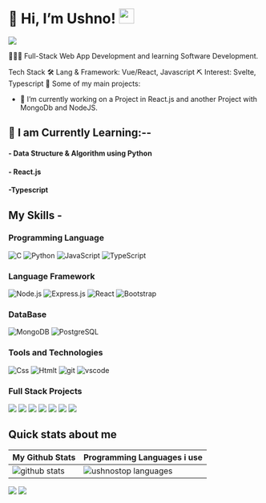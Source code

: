 # 👋 Hi, I’m Ushno!  <img src="https://raw.githubusercontent.com/MartinHeinz/MartinHeinz/master/wave.gif" width="30px" height="30px" />


![](https://github.com/halfrost/halfrost/blob/master/icons/header_1.png)

👨🏻‍💻 Full-Stack Web App Development and learning Software Development.

Tech Stack
🛠 Lang & Framework: Vue/React, Javascript
⛏ Interest: Svelte, Typescript
🚀 Some of my main projects:

- 🔭 I’m currently working on a Project in React.js and another Project with MongoDb and NodeJS.


 ## 📖 I am Currently Learning:--
 #### - Data Structure & Algorithm using Python
 #### - React.js
 ####  -Typescript

## My Skills -
### Programming Language

![C](https://img.shields.io/badge/--000?&logo=C)
![Python](https://img.shields.io/badge/-Python-000?&logo=Python)
![JavaScript](https://img.shields.io/badge/-JavaScript-000?&logo=JavaScript)
![TypeScript](https://img.shields.io/badge/-TypeScript-000?&logo=TypeScript)

### Language Framework
![Node.js](https://img.shields.io/badge/-Node.js-000?&logo=node.js)
![Express.js](https://img.shields.io/badge/-Express-000?&logo=express)
![React](https://img.shields.io/badge/-React-000?&logo=React)
![Bootstrap](https://img.shields.io/badge/-Bootstrap-000?&logo=Bootstrap)

### DataBase

![MongoDB](https://img.shields.io/badge/-MongoDB-000?&logo=MongoDB)
![PostgreSQL](https://img.shields.io/badge/-PostgreSQL-000?&logo=PostgreSQL)

### Tools and Technologies

![Css](https://img.shields.io/badge/-CSS-000?&logo=Css3)
![Htmlt](https://img.shields.io/badge/-HTML-000?&logo=Html5)
![git](https://img.shields.io/badge/-git-000?&logo=Git)
![vscode](https://img.shields.io/badge/-VS_Code-000?&logo=)

### Full Stack Projects

[![](https://img.shields.io/badge/-🧬%20My%20Website-000)](https://github.com/adamalston/v2)
[![](https://img.shields.io/badge/-🦠%20COVID‑19%20Dashboard-000)](https://github.com/adamalston/COVID-19-Dashboard)
[![](https://img.shields.io/badge/-📝%20Summarizer-000)](https://github.com/adamalston/Summarizer)
[![](https://img.shields.io/badge/-🔬%20Overwatch-000)](https://github.com/adamalston/overwatch)
[![](https://img.shields.io/badge/-🛰%20KubeSat-000)](https://github.com/adamalston/kubesat)
[![](https://img.shields.io/badge/-🔊%20Voice%20Poker-000)](https://github.com/adamalston/Poker)
[![](https://img.shields.io/badge/-🗺%20PokémonGo%20Map-000)](https://github.com/adamalston/PokemonGo-Map)
## Quick stats about me
| My Github Stats | Programming Languages i use|
| --- | --- |
| ![ github stats](https://github-readme-stats.vercel.app/api?username=ush-no&show_icons=true&title_color=f6c32c&icon_color=f6c32c&text_color=9f9f9f&bg_color=151515&count_private=true) | ![ ushnostop languages](https://github-readme-stats.vercel.app/api/top-langs/?username=ush-no&show_icons=true&title_color=f6c32c&icon_color=f6c32c&text_color=9f9f9f&bg_color=151515&count_private=true&layout=compact) |

![](https://github-profile-summary-cards.vercel.app/api/cards/profile-details?username=ush-no&theme=github_dark) ![](https://github-profile-summary-cards.vercel.app/api/cards/productive-time?username=theabbie&theme=github_dark)



<!---
ushnode/ushnode is a ✨ special ✨ repository because its `README.md` (this file) appears on your GitHub profile.
You can click the Preview link to take a look at your changes.
--->


<!--- 
'''javascript
const thai = {
  pronouns: "she" | "her",
  code: [Javascript, Typescript, HTML, CSS, Ruby, Python, Java],
  tools: [React, Redux, Node, Storybook, Styled-Components, Jest, Docker],
  architecture: ["microservices", "event-driven", "design system pattern"],
  techCommunities: {
                        coorganizer: "AfroPython",
                        speaker: "Latinity",
                        mentor: "EducaTRANSforma"
                      },
                      '''
 challenge: "I am doing the #100DaysOfCode challenge focused on react and typescript"
}
--->
